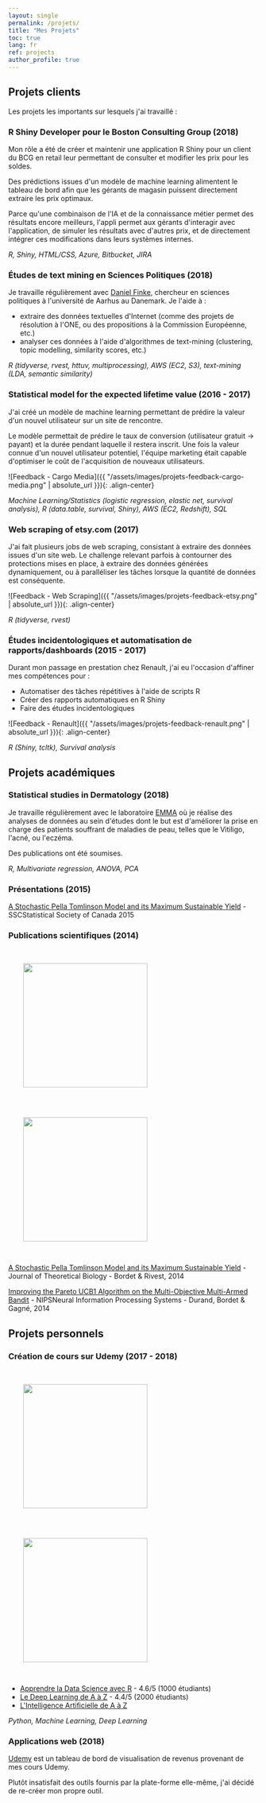 ```yaml
---
layout: single
permalink: /projets/
title: "Mes Projets"
toc: true
lang: fr
ref: projects
author_profile: true
---
```


## Projets clients

Les projets les importants sur lesquels j'ai travaillé :

### R Shiny Developer pour le Boston Consulting Group (2018)

Mon rôle a été de créer et maintenir une application R Shiny pour un client du BCG en retail leur permettant de consulter et modifier les prix pour les soldes.

Des prédictions issues d'un modèle de machine learning alimentent le tableau de bord afin que les gérants de magasin puissent directement extraire les prix optimaux.

Parce qu'une combinaison de l'IA et de la connaissance métier permet des résultats encore meilleurs, l'appli permet aux gérants d'interagir avec l'application, de simuler les résultats avec d'autres prix, et de directement intégrer ces modifications dans leurs systèmes internes.

*R, Shiny, HTML/CSS, Azure, Bitbucket, JIRA*

### Études de text mining en Sciences Politiques (2018)

Je travaille régulièrement avec [Daniel Finke](http://pure.au.dk/portal/en/persons/id%2835814d4e-3b95-4fcf-9672-9ea94c9dadb7%29.html), chercheur en sciences politiques à l'université de Aarhus au Danemark. Je l'aide à :

* extraire des données textuelles d'Internet (comme des projets de résolution à l'ONE, ou des propositions à la Commission Européenne, etc.)
* analyser ces données à l'aide d'algorithmes de text-mining (clustering, topic modelling, similarity scores, etc.)

*R (tidyverse, rvest, httuv, multiprocessing), AWS (EC2, S3), text-mining (LDA, semantic similarity)*

### Statistical model for the expected lifetime value (2016 - 2017)

J'ai créé un modèle de machine learning permettant de prédire la valeur d'un nouvel utilisateur sur un site de rencontre.

Le modèle permettait de prédire le taux de conversion (utilisateur gratuit -> payant) et la durée pendant laquelle il restera inscrit. Une fois la valeur connue d'un nouvel utilisateur potentiel, l'équipe marketing était capable d'optimiser le coût de l'acquisition de nouveaux utilisateurs.

![Feedback - Cargo Media]({{ "/assets/images/projets-feedback-cargo-media.png" | absolute_url }}){: .align-center}

*Machine Learning/Statistics (logistic regression, elastic net, survival analysis), R (data.table, survival, Shiny), AWS (EC2, Redshift), SQL*

### Web scraping of etsy.com (2017)

J'ai fait plusieurs jobs de web scraping, consistant à extraire des données issues d'un site web. Le challenge relevant parfois à contourner des protections mises en place, à extraire des données générées dynamiquement, ou à paralléliser les tâches lorsque la quantité de données est conséquente.

![Feedback - Web Scraping]({{ "/assets/images/projets-feedback-etsy.png" | absolute_url }}){: .align-center}

*R (tidyverse, rvest)*

### Études incidentologiques et automatisation de rapports/dashboards (2015 - 2017)

Durant mon passage en prestation chez Renault, j'ai eu l'occasion d'affiner mes compétences pour :

* Automatiser des tâches répétitives à l'aide de scripts R
* Créer des rapports automatiques en R Shiny
* Faire des études incidentologiques

![Feedback - Renault]({{ "/assets/images/projets-feedback-renault.png" | absolute_url }}){: .align-center}

*R (Shiny, tcltk), Survival analysis*

## Projets académiques

### Statistical studies in Dermatology (2018)

Je travaille régulièrement avec le laboratoire [EMMA](http://emma.clinic/) où je réalise des analyses de données au sein d'études dont le but est d'améliorer la prise en charge des patients souffrant de maladies de peau, telles que le Vitiligo, l'acné, ou l'eczéma.

Des publications ont été soumises.

*R, Multivariate regression, ANOVA, PCA*

### Présentations (2015)

[A Stochastic Pella Tomlinson Model and its Maximum Sustainable Yield](https://ssc.ca/sites/default/files/meetings/ssc2015_program_full.compressed.pdf) - <span class="tooltip">SSC<span class="tooltiptext">Statistical Society of Canada</span></span> 2015

### Publications scientifiques (2014)

<div class="text-center">
	<img src="{{ "/assets/images/pella-tomlinson.png" | absolute_url }}" width="250px" style="margin: 30px">
	<img src="{{ "/assets/images/MOMAB.png" | absolute_url }}" width="250px" style="margin: 30px">
</div>

[A Stochastic Pella Tomlinson Model and its Maximum Sustainable Yield](https://www.sciencedirect.com/science/article/pii/S0022519314003555) - Journal of Theoretical Biology - Bordet & Rivest, 2014

[Improving the Pareto UCB1 Algorithm on the Multi-Objective Multi-Armed Bandit](https://www.researchgate.net/publication/270592330_Improving_the_Pareto_UCB1_Algorithm_on_the_Multi-Objective_Multi-Armed_Bandit) - <span class="tooltip">NIPS<span class="tooltiptext">Neural Information Processing Systems</span></span> - Durand, Bordet & Gagné, 2014

## Projets personnels

### Création de cours sur Udemy (2017 - 2018)

<div class="text-center">
	<img src="{{ "/assets/images/deep-learning-udemy.png" | absolute_url }}" width="250px" style="margin: 30px">
	<img src="{{ "/assets/images/r-udemy.png" | absolute_url }}" width="250px" style="margin: 30px">
</div>

* [Apprendre la Data Science avec R](https://www.udemy.com/datascience-r/?couponCode=WEBSITE) - 4.6/5 (1000 étudiants)
* [Le Deep Learning de A à Z](https://www.udemy.com/le-deep-learning-de-a-a-z/?couponCode=WEBSITE) - 4.4/5 (2000 étudiants)
* [L'Intelligence Artificielle de A à Z](https://www.udemy.com/intelligence-artificielle-az/?couponCode=WEBSITE) 

*Python, Machine Learning, Deep Learning*

### Applications web (2018)

[Udemy](https://shiny.charlesbordet.com/udemy) est un tableau de bord de visualisation de revenus provenant de mes cours Udemy.

Plutôt insatisfait des outils fournis par la plate-forme elle-même, j'ai décidé de re-créer mon propre outil.
